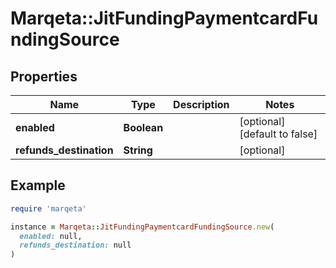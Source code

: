 # Marqeta::JitFundingPaymentcardFundingSource

## Properties

| Name | Type | Description | Notes |
| ---- | ---- | ----------- | ----- |
| **enabled** | **Boolean** |  | [optional][default to false] |
| **refunds_destination** | **String** |  | [optional] |

## Example

```ruby
require 'marqeta'

instance = Marqeta::JitFundingPaymentcardFundingSource.new(
  enabled: null,
  refunds_destination: null
)
```

